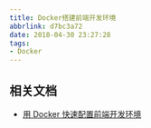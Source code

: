 ```yaml
---
title: Docker搭建前端开发环境
abbrlink: d7bc3a72
date: 2018-04-30 23:27:28
tags:
- Docker
---
```



## 相关文档
+ [用 Docker 快速配置前端开发环境](http://numbbbbb.com/2016/09/26/20160926_%E7%94%A8%20Docker%20%E5%BF%AB%E9%80%9F%E9%85%8D%E7%BD%AE%E5%89%8D%E7%AB%AF%E5%BC%80%E5%8F%91%E7%8E%AF%E5%A2%83/)
